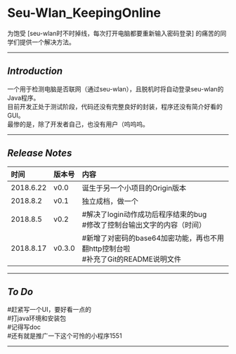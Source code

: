 # **Seu-Wlan_KeepingOnline**
为饱受 [seu-wlan时不时掉线，每次打开电脑都要重新输入密码登录] 的痛苦的同学们提供一个解决方法。

---
## ***Introduction***
一个用于检测电脑是否联网（通过seu-wlan），且脱机时将自动登录seu-wlan的Java程序。<br>
目前开发正处于测试阶段，代码还没有完整良好的封装，程序还没有简介好看的GUI。<br>
最惨的是，除了开发者自己，也没有用户（呜呜呜。

---
## ***Release Notes***
时间|版本号|内容
:--|:--|:--
2018.6.22|v0.0|诞生于另一个小项目的Origin版本
2018.8.2|v0.1|独立成档，做一个
2018.8.5|v0.2|#解决了login动作成功后程序结束的bug<br>#修改了控制台输出文字的内容（时间）
2018.8.17|v0.3.0|#新增了对密码的base64加密功能，再也不用翻http控制台啦<br>#补充了Git的README说明文件

---
## ***To Do***
#赶紧写一个UI，要好看一点的<br>
#打java环境和安装包<br>
#记得写doc<br>
#还有就是推广一下这个可怜的小程序1551

---